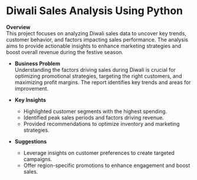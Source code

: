# Diwali Sales Analysis Using Python

**Overview**  
This project focuses on analyzing Diwali sales data to uncover key trends, customer behavior, and factors impacting sales performance. The analysis aims to provide actionable insights to enhance marketing strategies and boost overall revenue during the festive season.  

- **Business Problem**  
  Understanding the factors driving sales during Diwali is crucial for optimizing promotional strategies, targeting the right customers, and maximizing profit margins. The report identifies key trends and areas for improvement.  

- **Key Insights**  
  - Highlighted customer segments with the highest spending.  
  - Identified peak sales periods and factors driving revenue.  
  - Provided recommendations to optimize inventory and marketing strategies.  

- **Suggestions**  
  - Leverage insights on customer preferences to create targeted campaigns.  
  - Offer region-specific promotions to enhance engagement and boost sales.  
